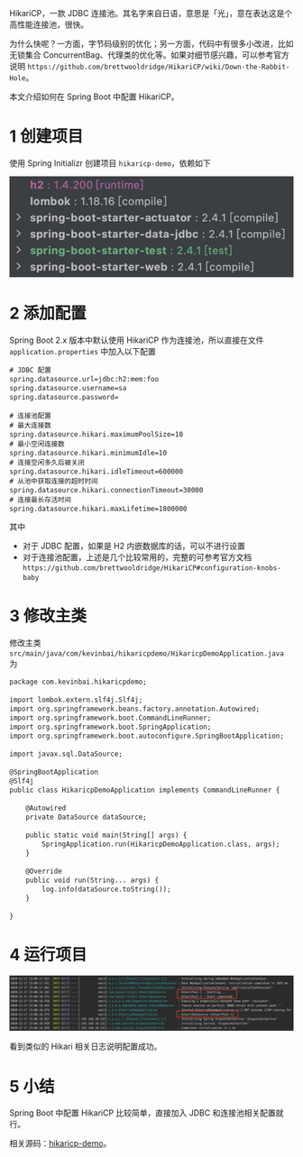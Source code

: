 HikariCP，一款 JDBC 连接池。其名字来自日语，意思是「光」，意在表达这是个高性能连接池，很快。

为什么快呢？一方面，字节码级别的优化；另一方面，代码中有很多小改进，比如无锁集合 ConcurrentBag、代理类的优化等。如果对细节感兴趣，可以参考官方说明 `https://github.com/brettwooldridge/HikariCP/wiki/Down-the-Rabbit-Hole`。

本文介绍如何在 Spring Boot 中配置 HikariCP。

# 1 创建项目

使用 Spring Initializr 创建项目 `hikaricp-demo`，依赖如下

![-w346](media/16082174071910.jpg)

# 2 添加配置

Spring Boot 2.x 版本中默认使用 HikariCP 作为连接池，所以直接在文件 `application.properties` 中加入以下配置

```
# JDBC 配置
spring.datasource.url=jdbc:h2:mem:foo
spring.datasource.username=sa
spring.datasource.password=

# 连接池配置
# 最大连接数
spring.datasource.hikari.maximumPoolSize=10
# 最小空闲连接数
spring.datasource.hikari.minimumIdle=10
# 连接空闲多久后被关闭
spring.datasource.hikari.idleTimeout=600000
# 从池中获取连接的超时时间
spring.datasource.hikari.connectionTimeout=30000
# 连接最长存活时间
spring.datasource.hikari.maxLifetime=1800000
```

其中

- 对于 JDBC 配置，如果是 H2 内嵌数据库的话，可以不进行设置
- 对于连接池配置，上述是几个比较常用的，完整的可参考官方文档 `https://github.com/brettwooldridge/HikariCP#configuration-knobs-baby`

# 3 修改主类

修改主类 `src/main/java/com/kevinbai/hikaricpdemo/HikaricpDemoApplication.java` 为

```
package com.kevinbai.hikaricpdemo;

import lombok.extern.slf4j.Slf4j;
import org.springframework.beans.factory.annotation.Autowired;
import org.springframework.boot.CommandLineRunner;
import org.springframework.boot.SpringApplication;
import org.springframework.boot.autoconfigure.SpringBootApplication;

import javax.sql.DataSource;

@SpringBootApplication
@Slf4j
public class HikaricpDemoApplication implements CommandLineRunner {

    @Autowired
    private DataSource dataSource;

    public static void main(String[] args) {
        SpringApplication.run(HikaricpDemoApplication.class, args);
    }

    @Override
    public void run(String... args) {
        log.info(dataSource.toString());
    }

}
```

# 4 运行项目

![-w1510](media/16082177020173.jpg)

看到类似的 Hikari 相关日志说明配置成功。

# 5 小结

Spring Boot 中配置 HikariCP 比较简单，直接加入 JDBC 和连接池相关配置就行。

相关源码：[hikaricp-demo](https://github.com/kevinbai-cn/spring-demos/tree/master/hikaricp-demo)。
